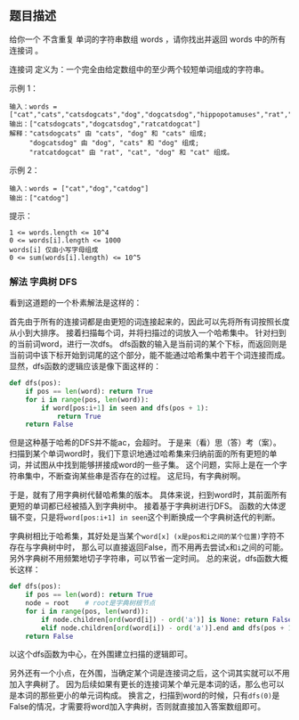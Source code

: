 ## 题目描述
给你一个 不含重复 单词的字符串数组 words ，请你找出并返回 words 中的所有 连接词 。

连接词 定义为：一个完全由给定数组中的至少两个较短单词组成的字符串。

示例 1：
```
输入：words = ["cat","cats","catsdogcats","dog","dogcatsdog","hippopotamuses","rat","ratcatdogcat"]
输出：["catsdogcats","dogcatsdog","ratcatdogcat"]
解释："catsdogcats" 由 "cats", "dog" 和 "cats" 组成; 
     "dogcatsdog" 由 "dog", "cats" 和 "dog" 组成; 
     "ratcatdogcat" 由 "rat", "cat", "dog" 和 "cat" 组成。
```
示例 2：
```
输入：words = ["cat","dog","catdog"]
输出：["catdog"]
```

提示：
```
1 <= words.length <= 10^4
0 <= words[i].length <= 1000
words[i] 仅由小写字母组成
0 <= sum(words[i].length) <= 10^5
```

### 解法 字典树 DFS
看到这道题的一个朴素解法是这样的：

首先由于所有的连接词都是由更短的词连接起来的，因此可以先将所有词按照长度从小到大排序。
接着扫描每个词，并将扫描过的词放入一个哈希集中。
针对扫到的当前词word，进行一次dfs。
dfs函数的输入是当前词的某个下标，而返回则是当前词中该下标开始到词尾的这个部分，能不能通过哈希集中若干个词连接而成。
显然，dfs函数的逻辑应该是像下面这样的：
```python
def dfs(pos):
    if pos == len(word): return True
    for i in range(pos, len(word)):
        if word[pos:i+1] in seen and dfs(pos + 1):
            return True
    return False
```

但是这种基于哈希的DFS并不能ac，会超时。
于是来（看）思（答）考（案）。
扫描到某个单词word时，我们下意识地通过哈希集来归纳前面的所有更短的单词，并试图从中找到能够拼接成word的一些子集。
这个问题，实际上是在一个字符串集中，不断查询某些串是否存在的过程。
这尼玛，有字典树啊。

于是，就有了用字典树代替哈希集的版本。
具体来说，扫到word时，其前面所有更短的单词都已经被插入到字典树中。
接着基于字典树进行DFS。
函数的大体逻辑不变，只是将`word[pos:i+1] in seen`这个判断换成一个字典树迭代的判断。

字典树相比于哈希集，其好处是当某个`word[x] (x是pos和i之间的某个位置)`字符不存在与字典树中时，
那么可以直接返回False，而不用再去尝试`x`和`i`之间的可能。
另外字典树不用频繁地切子字符串，可以节省一定时间。
总的来说，dfs函数大概长这样：
```python
def dfs(pos):
    if pos == len(word): return True
    node = root    # root是字典树根节点
    for i in range(pos, len(word)):
        if node.children[ord(word[i]) - ord('a')] is None: return False
        elif node.children[ord(word[i]) - ord('a')].end and dfs(pos + 1): return True
    return False
```

以这个dfs函数为中心，在外围建立扫描的逻辑即可。

另外还有一个小点，在外围，当确定某个词是连接词之后，这个词其实就可以不用加入字典树了。
因为后续如果有更长的连接词某个单元是本词的话，那么也可以是本词的那些更小的单元词构成。
换言之，扫描到word的时候，只有`dfs(0)`是False的情况，才需要将word加入字典树，否则就直接加入答案数组即可。
